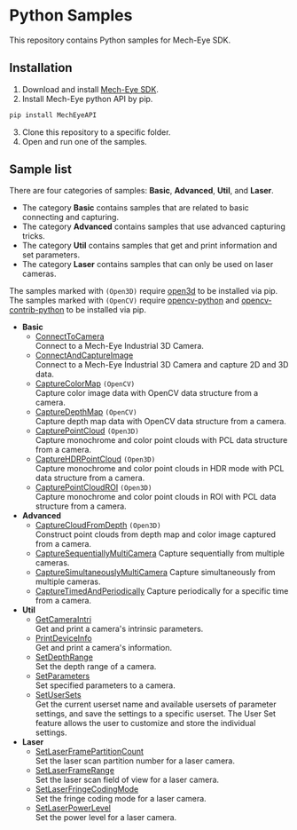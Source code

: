 # Python Samples

This repository contains Python samples for Mech-Eye SDK.

## Installation

1. Download and install [Mech-Eye SDK](https://www.mech-mind.com/download/camera-sdk.html).
2. Install Mech-Eye python API by pip.

```Python
pip install MechEyeAPI
```

3. Clone this repository to a specific folder.
4. Open and run one of the samples.

## Sample list

There are four categories of samples: **Basic**, **Advanced**, **Util**, and **Laser**.  

- The category **Basic** contains samples that are related to basic connecting and capturing.  
- The category **Advanced** contains samples that use advanced capturing tricks.  
- The category **Util** contains samples that get and print information and set parameters.  
- The category **Laser** contains samples that can only be used on laser cameras.  

The samples marked with `(Open3D)` require [open3d](https://pypi.org/project/open3d/) to be installed via pip.
The samples marked with `(OpenCV)` require [opencv-python](https://pypi.org/project/opencv-python/) and [opencv-contrib-python](https://pypi.org/project/opencv-contrib-python/) to be installed via pip.

- **Basic**
  - [ConnectToCamera](https://github.com/MechMindRobotics/mecheye_python_samples/tree/master/source/Basic/ConnectToCamera.py)  
    Connect to a Mech-Eye Industrial 3D Camera.
  - [ConnectAndCaptureImage](https://github.com/MechMindRobotics/mecheye_python_samples/tree/master/source/Basic/ConnectAndCaptureImage.py)  
    Connect to a Mech-Eye Industrial 3D Camera and capture 2D and 3D data.
  - [CaptureColorMap](https://github.com/MechMindRobotics/mecheye_python_samples/tree/master/source/Basic/CaptureColorMap.py) `(OpenCV)`  
    Capture color image data with OpenCV data structure from a camera.
  - [CaptureDepthMap](https://github.com/MechMindRobotics/mecheye_python_samples/tree/master/source/Basic/CaptureDepthMap.py) `(OpenCV)`  
    Capture depth map data with OpenCV data structure from a camera.
  - [CapturePointCloud](https://github.com/MechMindRobotics/mecheye_python_samples/tree/master/source/Basic/CapturePointCloud.py) `(Open3D)`  
    Capture monochrome and color point clouds with PCL data structure from a camera.
  - [CaptureHDRPointCloud](https://github.com/MechMindRobotics/mecheye_python_samples/tree/master/source/Basic/CaptureHDRPointCloud.py) `(Open3D)`  
    Capture monochrome and color point clouds in HDR mode with PCL data structure from a camera.
  - [CapturePointCloudROI](https://github.com/MechMindRobotics/mecheye_python_samples/tree/master/source/Basic/CapturePointCloudROI.py) `(Open3D)`  
    Capture monochrome and color point clouds in ROI with PCL data structure from a camera.
- **Advanced**
  - [CaptureCloudFromDepth](https://github.com/MechMindRobotics/mecheye_python_samples/tree/master/source/Advanced/CaptureCloudFromDepth.py) `(Open3D)`  
    Construct point clouds from depth map and color image captured from a camera.
  - [CaptureSequentiallyMultiCamera](https://github.com/MechMindRobotics/mecheye_python_samples/tree/master/source/Advanced/CaptureSequentiallyMultiCamera.py)
    Capture sequentially from multiple cameras.
  - [CaptureSimultaneouslyMultiCamera](https://github.com/MechMindRobotics/mecheye_python_samples/tree/master/source/Advanced/CaptureSimultaneouslyMultiCamera.py)
    Capture simultaneously from multiple cameras.
  - [CaptureTimedAndPeriodically](https://github.com/MechMindRobotics/mecheye_python_samples/tree/master/source/Advanced/CaptureTimedAndPeriodically.py)
    Capture periodically for a specific time from a camera.
- **Util**
  - [GetCameraIntri](https://github.com/MechMindRobotics/mecheye_python_samples/tree/master/source/Util/GetCameraIntri.py)  
    Get and print a camera's intrinsic parameters.
  - [PrintDeviceInfo](https://github.com/MechMindRobotics/mecheye_python_samples/tree/master/source/Util/PrintDeviceInfo.py)  
    Get and print a camera's information.
  - [SetDepthRange](https://github.com/MechMindRobotics/mecheye_python_samples/tree/master/source/Util/SetDepthRange.py)  
    Set the depth range of a camera.
  - [SetParameters](https://github.com/MechMindRobotics/mecheye_python_samples/tree/master/source/Util/SetParameters.py)  
    Set specified parameters to a camera.
  - [SetUserSets](https://github.com/MechMindRobotics/mecheye_python_samples/tree/master/source/Util/SetUserSets.py)  
    Get the current userset name and available usersets of parameter settings, and save the settings to a specific userset. The User Set feature allows the user to customize and store the individual settings.
- **Laser**
  - [SetLaserFramePartitionCount](https://github.com/MechMindRobotics/mecheye_python_samples/tree/master/source/Laser/SetLaserFramePartitionCount.py)  
    Set the laser scan partition number for a laser camera.
  - [SetLaserFrameRange](https://github.com/MechMindRobotics/mecheye_python_samples/tree/master/source/Laser/SetLaserFrameRange.py)  
    Set the laser scan field of view for a laser camera.
  - [SetLaserFringeCodingMode](https://github.com/MechMindRobotics/mecheye_python_samples/tree/master/source/Laser/SetLaserFringeCodingMode.py)  
    Set the fringe coding mode for a laser camera.
  - [SetLaserPowerLevel](https://github.com/MechMindRobotics/mecheye_python_samples/tree/master/source/Laser/SetLaserPowerLevel.py)  
    Set the power level for a laser camera.
